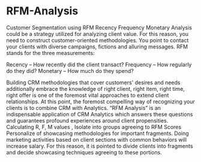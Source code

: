 # RFM-Analysis
Customer Segmentation using RFM
Recency Frequency Monetary Analysis could be a strategy utilized for analyzing client value. For this reason, you need to construct customer-oriented methodologies. You point to contact your clients with diverse campaigns, fictions and alluring messages. RFM stands for the three measurements: 

Recency – How recently did the client transact?
Frequency – How regularly do they did?
Monetary – How much do they spend?

Building CRM methodologies that cover customers' desires and needs additionally embrace the knowledge of right client, right item, right time, right offer is one of the foremost vital approaches to extend client relationships. At this point, the foremost compelling way of recognizing your clients is to combine CRM with Analytics. “RFM Analysis” is an indispensable application of CRM Analytics which answers these questions and guarantees profound experiences around client propensities. Calculating R, F, M values , Isolate into groups agreeing to RFM Scores Personalize of showcasing methodologies for important fragments. Doing marketing activities based on client sections with common behaviors will increase salary. For this reason, it is pointed to divide clients into fragments and decide showcasing techniques agreeing to these portions.
